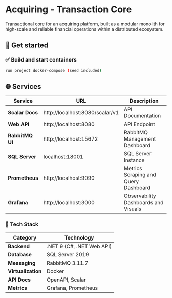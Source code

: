 ﻿# Acquiring - Transaction Core

Transactional core for an acquiring platform, built as a modular monolith for high-scale and reliable financial operations within a distributed ecosystem.
## 🐳 Get started

### ✅ Build and start containers

```bash
run project docker-compose (seed included)
```

## 🌐 Services

| Service        | URL                               | Description                          |
|----------------|-----------------------------------|--------------------------------------|
| **Scalar Docs**| http://localhost:8080/scalar/v1   | API Documentation                    |
| **Web API**    | http://localhost:8080             | API Endpoint                         |
| **RabbitMQ UI**| http://localhost:15672            | RabbitMQ Management Dashboard        |
| **SQL Server** | localhost:18001                   | SQL Server Instance                  |
| **Prometheus** | http://localhost:9090             | Metrics Scraping and Query Dashboard |
| **Grafana**    | http://localhost:3000             | Observability Dashboards and Visuals |

### 🧰 Tech Stack

| Category          | Technology                |
|-------------------|---------------------------|
| **Backend**       | .NET 9 (C#, .NET Web API) |
| **Database**      | SQL Server 2019           |
| **Messaging**     | RabbitMQ 3.11.7           |
| **Virtualization**| Docker                    |
| **API Docs**      | OpenAPI, Scalar           |
| **Metrics**       | Grafana, Prometheus       |
